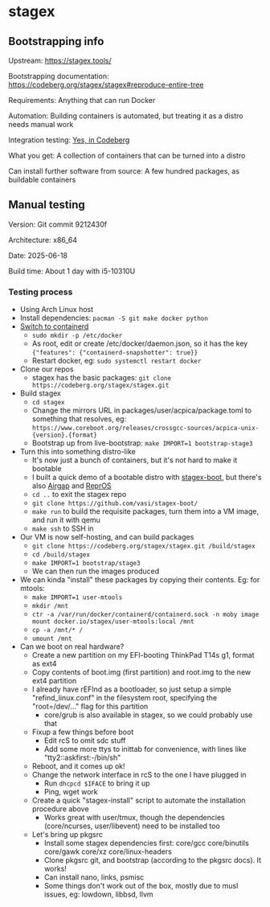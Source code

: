 # stagex

## Bootstrapping info

Upstream: https://stagex.tools/

Bootstrapping documentation: https://codeberg.org/stagex/stagex#reproduce-entire-tree

Requirements: Anything that can run Docker

Automation: Building containers is automated, but treating it as a distro needs manual work

Integration testing: [Yes, in Codeberg](https://codeberg.org/stagex/stagex/actions?workflow=merge-main-check.yml&actor=0&status=0)

What you get: A collection of containers that can be turned into a distro

Can install further software from source: A few hundred packages, as buildable containers

## Manual testing

Version: Git commit 9212430f

Architecture: x86_64

Date: 2025-06-18

Build time: About 1 day with i5-10310U

### Testing process

* Using Arch Linux host
* Install dependencies: `pacman -S git make docker python`
* [Switch to containerd](https://docs.docker.com/engine/storage/containerd/#enable-containerd-image-store-on-docker-engine)
  * `sudo mkdir -p /etc/docker`
  * As root, edit or create /etc/docker/daemon.json, so it has the key `{"features": {"containerd-snapshotter": true}}`
  * Restart docker, eg: `sudo systemctl restart docker`
* Clone our repos
  * stagex has the basic packages: `git clone https://codeberg.org/stagex/stagex.git`
* Build stagex
  * `cd stagex`
  * Change the mirrors URL in packages/user/acpica/package.toml to something that resolves, eg: `https://www.coreboot.org/releases/crossgcc-sources/acpica-unix-{version}.{format}`
  * Bootstrap up from live-bootstrap: `make IMPORT=1 bootstrap-stage3`
* Turn this into something distro-like
  * It's now just a bunch of containers, but it's not hard to make it bootable
  * I built a quick demo of a bootable distro with [stagex-boot](https://github.com/vasi/stagex-boot), but there's also [Airgap](https://git.distrust.co/public/airgap) and [ReprOS](https://codeberg.org/stagex/repros)
  * `cd ..` to exit the stagex repo
  * `git clone https://github.com/vasi/stagex-boot/`
  * `make run` to build the requisite packages, turn them into a VM image, and run it with qemu
  * `make ssh` to SSH in
* Our VM is now self-hosting, and can build packages
  * `git clone https://codeberg.org/stagex/stagex.git /build/stagex`
  * `cd /build/stagex`
  * `make IMPORT=1 bootstrap/stage3`
  * We can then run the images produced
* We can kinda "install" these packages by copying their contents. Eg: for mtools:
  * `make IMPORT=1 user-mtools`
  * `mkdir /mnt`
  * `ctr -a /var/run/docker/containerd/containerd.sock -n moby image mount docker.io/stagex/user-mtools:local /mnt`
  * `cp -a /mnt/* /`
  * `umount /mnt`
* Can we boot on real hardware?
  * Create a new partition on my EFI-booting ThinkPad T14s g1, format as ext4
  * Copy contents of boot.img (first partition) and root.img to the new ext4 partition
  * I already have rEFInd as a bootloader, so just setup a simple "refind_linux.conf" in the filesystem root, specifying the "root=/dev/..." flag for this partition
    * core/grub is also available in stagex, so we could probably use that
  * Fixup a few things before boot
    * Edit rcS to omit sdc stuff
    * Add some more ttys to inittab for convenience, with lines like "tty2::askfirst:-/bin/sh"
  * Reboot, and it comes up ok!
  * Change the network interface in rcS to the one I have plugged in
    * Run `dhcpcd $IFACE` to bring it up
    * Ping, wget work
  * Create a quick "stagex-install" script to automate the installation procedure above
    * Works great with user/tmux, though the dependencies (core/ncurses, user/libevent) need to be installed too
  * Let's bring up pkgsrc
    * Install some stagex dependencies first: core/gcc core/binutils core/gawk core/xz core/linux-headers
    * Clone pkgsrc git, and bootstrap (according to the pkgsrc docs). It works!
    * Can install nano, links, psmisc
    * Some things don't work out of the box, mostly due to musl issues, eg: lowdown, libbsd, llvm
